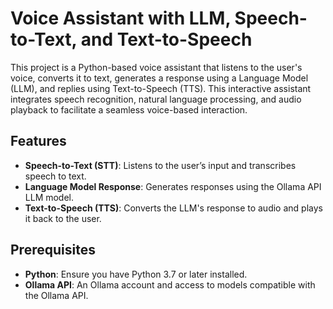 # Voice Assistant with LLM, Speech-to-Text, and Text-to-Speech

This project is a Python-based voice assistant that listens to the user's voice, converts it to text, generates a response using a Language Model (LLM), and replies using Text-to-Speech (TTS). This interactive assistant integrates speech recognition, natural language processing, and audio playback to facilitate a seamless voice-based interaction.

## Features
- **Speech-to-Text (STT)**: Listens to the user’s input and transcribes speech to text.
- **Language Model Response**: Generates responses using the Ollama API LLM model.
- **Text-to-Speech (TTS)**: Converts the LLM's response to audio and plays it back to the user.

## Prerequisites

- **Python**: Ensure you have Python 3.7 or later installed.
- **Ollama API**: An Ollama account and access to models compatible with the Ollama API.
  


